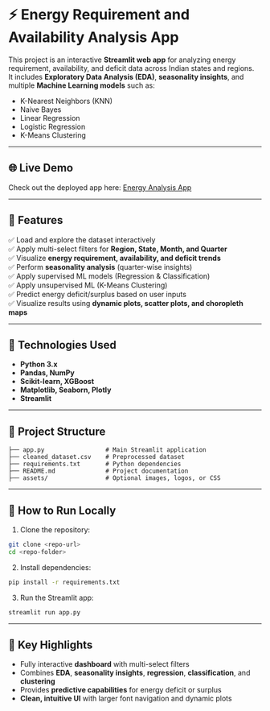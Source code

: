 # ⚡ Energy Requirement and Availability Analysis App

This project is an interactive **Streamlit web app** for analyzing energy requirement, availability, and deficit data across Indian states and regions.  
It includes **Exploratory Data Analysis (EDA)**, **seasonality insights**, and multiple **Machine Learning models** such as:

- K-Nearest Neighbors (KNN)
- Naive Bayes
- Linear Regression
- Logistic Regression
- K-Means Clustering

---


## 🌐 Live Demo

Check out the deployed app here: [Energy Analysis App](https://data-science-and-machine-learning-project-wg4ecb9cgbu8hejfmbdq.streamlit.app/)

---

## 🚀 Features

✅ Load and explore the dataset interactively  
✅ Apply multi-select filters for **Region, State, Month, and Quarter**  
✅ Visualize **energy requirement, availability, and deficit trends**  
✅ Perform **seasonality analysis** (quarter-wise insights)  
✅ Apply supervised ML models (Regression & Classification)  
✅ Apply unsupervised ML (K-Means Clustering)  
✅ Predict energy deficit/surplus based on user inputs  
✅ Visualize results using **dynamic plots, scatter plots, and choropleth maps**

---

## 🧠 Technologies Used

- **Python 3.x**  
- **Pandas, NumPy**  
- **Scikit-learn, XGBoost**  
- **Matplotlib, Seaborn, Plotly**  
- **Streamlit**

---

## 📂 Project Structure

```
├── app.py                 # Main Streamlit application
├── cleaned_dataset.csv    # Preprocessed dataset
├── requirements.txt       # Python dependencies
├── README.md              # Project documentation
├── assets/                # Optional images, logos, or CSS
```

---

## 📌 How to Run Locally

1. Clone the repository:  
```bash
git clone <repo-url>
cd <repo-folder>
```

2. Install dependencies:  
```bash
pip install -r requirements.txt
```

3. Run the Streamlit app:  
```bash
streamlit run app.py
```

---

## 🌟 Key Highlights

- Fully interactive **dashboard** with multi-select filters  
- Combines **EDA**, **seasonality insights**, **regression**, **classification**, and **clustering**  
- Provides **predictive capabilities** for energy deficit or surplus  
- **Clean, intuitive UI** with larger font navigation and dynamic plots  
